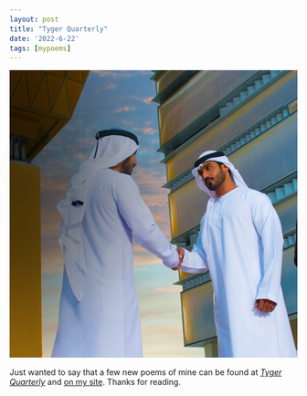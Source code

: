 ```yaml
---
layout: post
title: "Tyger Quarterly"
date: '2022-6-22'
tags: [mypoems]
---
```


![tyger](/assets/tyger.png)

Just wanted to say that a few new poems of mine can be found at <a href="https://tygerquarterly.com/Serena-Solin"><em>Tyger Quarterly</em></a> and <a href="https://errant-memory.net/squint.pdf">on my site</a>. Thanks for reading.